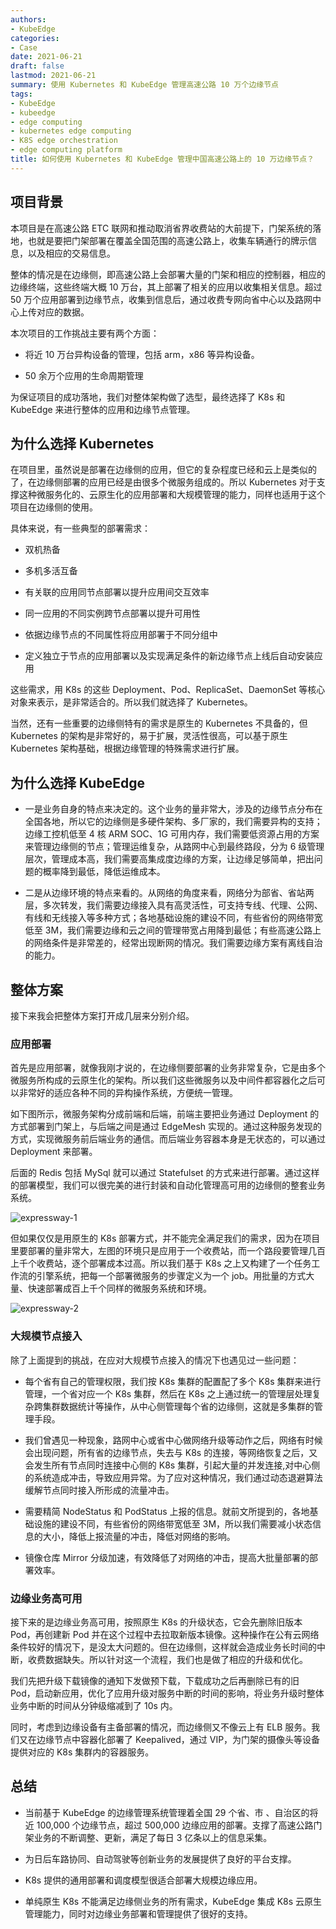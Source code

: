 ```yaml
---
authors:
- KubeEdge
categories:
- Case
date: 2021-06-21
draft: false
lastmod: 2021-06-21
summary: 使用 Kubernetes 和 KubeEdge 管理高速公路 10 万个边缘节点
tags:
- KubeEdge
- kubeedge
- edge computing
- kubernetes edge computing
- K8S edge orchestration
- edge computing platform
title: 如何使用 Kubernetes 和 KubeEdge 管理中国高速公路上的 10 万边缘节点？
---
```

## 项目背景

本项目是在高速公路 ETC 联网和推动取消省界收费站的大前提下，门架系统的落地，也就是要把门架部署在覆盖全国范围的高速公路上，收集车辆通行的牌示信息，以及相应的交易信息。

整体的情况是在边缘侧，即高速公路上会部署大量的门架和相应的控制器，相应的边缘终端，这些终端大概 10 万台，其上部署了相关的应用以收集相关信息。超过 50 万个应用部署到边缘节点，收集到信息后，通过收费专网向省中心以及路网中心上传对应的数据。

本次项目的工作挑战主要有两个方面：

- 将近 10 万台异构设备的管理，包括 arm，x86 等异构设备。

- 50 余万个应用的生命周期管理

为保证项目的成功落地，我们对整体架构做了选型，最终选择了 K8s 和 KubeEdge 来进行整体的应用和边缘节点管理。

## 为什么选择 Kubernetes

在项目里，虽然说是部署在边缘侧的应用，但它的复杂程度已经和云上是类似的了，在边缘侧部署的应用已经是由很多个微服务组成的。所以 Kubernetes 对于支撑这种微服务化的、云原生化的应用部署和大规模管理的能力，同样也适用于这个项目在边缘侧的使用。

具体来说，有一些典型的部署需求：

- 双机热备

- 多机多活互备

- 有关联的应用同节点部署以提升应用间交互效率

- 同一应用的不同实例跨节点部署以提升可用性

- 依据边缘节点的不同属性将应用部署于不同分组中

- 定义独立于节点的应用部署以及实现满足条件的新边缘节点上线后自动安装应用

这些需求，用 K8s 的这些 Deployment、Pod、ReplicaSet、DaemonSet 等核心对象来表示，是非常适合的。所以我们就选择了 Kubernetes。

当然，还有一些重要的边缘侧特有的需求是原生的 Kubernetes 不具备的，但 Kubernetes 的架构是非常好的，易于扩展，灵活性很高，可以基于原生 Kubernetes 架构基础，根据边缘管理的特殊需求进行扩展。

## 为什么选择 KubeEdge

- 一是业务自身的特点来决定的。这个业务的量非常大，涉及的边缘节点分布在全国各地，所以它的边缘侧是多硬件架构、多厂家的，我们需要异构的支持； 边缘工控机低至 4 核 ARM SOC、1G 可用内存，我们需要低资源占用的方案来管理边缘侧的节点；管理运维复杂，从路网中心到最终路段，分为 6 级管理层次，管理成本高，我们需要高集成度边缘的方案，让边缘足够简单，把出问题的概率降到最低，降低运维成本。

- 二是从边缘环境的特点来看的。从网络的角度来看，网络分为部省、省站两层，多次转发，我们需要边缘接入具有高灵活性，可支持专线、代理、公网、有线和无线接入等多种方式；各地基础设施的建设不同，有些省份的网络带宽低至 3M，我们需要边缘和云之间的管理带宽占用降到最低；有些高速公路上的网络条件是非常差的，经常出现断网的情况。我们需要边缘方案有离线自治的能力。

## 整体方案

接下来我会把整体方案打开成几层来分别介绍。

### 应用部署

首先是应用部署，就像我刚才说的，在边缘侧要部署的业务非常复杂，它是由多个微服务所构成的云原生化的架构。所以我们这些微服务以及中间件都容器化之后可以非常好的适应各种不同的异构操作系统，方便统一管理。

如下图所示，微服务架构分成前端和后端，前端主要把业务通过 Deployment 的方式部署到门架上，与后端之间是通过 EdgeMesh 实现的。通过这种服务发现的方式，实现微服务前后端业务的通信。而后端业务容器本身是无状态的，可以通过 Deployment 来部署。

后面的 Redis 包括 MySql 就可以通过 Statefulset 的方式来进行部署。通过这样的部署模型，我们可以很完美的进行封装和自动化管理高可用的边缘侧的整套业务系统。

![expressway-1](images/expressway-1.jpg)

但如果仅仅是用原生的 K8s 部署方式，并不能完全满足我们的需求，因为在项目里要部署的量非常大，左图的环境只是应用于一个收费站，而一个路段要管理几百上千个收费站，逐个部署成本过高。所以我们基于 K8s 之上又构建了一个任务工作流的引擎系统，把每一个部署微服务的步骤定义为一个 job。用批量的方式大量、快速部署成百上千个同样的微服务系统和环境。

![expressway-2](images/expressway-2.jpg)

### 大规模节点接入

除了上面提到的挑战，在应对大规模节点接入的情况下也遇见过一些问题：

- 每个省有自己的管理权限，我们按 K8s 集群的配置配了多个 K8s 集群来进行管理，一个省对应一个 K8s 集群，然后在 K8s 之上通过统一的管理层处理复杂跨集群数据统计等操作，从中心侧管理每个省的边缘侧，这就是多集群的管理手段。

- 我们曾遇见一种现象，路网中心或省中心做网络升级等动作之后，网络有时候会出现问题，所有省的边缘节点，失去与 K8s 的连接，等网络恢复之后，又会发生所有节点同时连接中心侧的 K8s 集群，引起大量的并发连接,对中心侧的系统造成冲击，导致应用异常。为了应对这种情况，我们通过动态退避算法缓解节点同时接入所形成的流量冲击。

- 需要精简 NodeStatus 和 PodStatus 上报的信息。就前文所提到的，各地基础设施的建设不同，有些省份的网络带宽低至 3M，所以我们需要减小状态信息的大小，降低上报流量的冲击，降低对网络的影响。

- 镜像仓库 Mirror 分级加速，有效降低了对网络的冲击，提高大批量部署的部署效率。

### 边缘业务高可用

接下来的是边缘业务高可用，按照原生 K8s 的升级状态，它会先删除旧版本 Pod，再创建新 Pod 并在这个过程中去拉取新版本镜像。这种操作在公有云网络条件较好的情况下，是没太大问题的。但在边缘侧，这样就会造成业务长时间的中断，收费数据缺失。所以针对这一个流程，我们也是做了相应的升级和优化。

我们先把升级下载镜像的通知下发做预下载，下载成功之后再删除已有的旧 Pod，启动新应用，优化了应用升级对服务中断的时间的影响，将业务升级时整体业务中断的时间从分钟级缩减到了 10s 内。

同时，考虑到边缘设备有主备部署的情况，而边缘侧又不像云上有 ELB 服务。我们又在边缘节点中容器化部署了 Keepalived，通过 VIP，为门架的摄像头等设备提供对应的 K8s 集群内的容器服务。

## 总结

- 当前基于 KubeEdge 的边缘管理系统管理着全国 29 个省、市 、自治区的将近 100,000 个边缘节点，超过 500,000 边缘应用的部署。支撑了高速公路门架业务的不断调整、更新，满足了每日 3 亿条以上的信息采集。

- 为日后车路协同、自动驾驶等创新业务的发展提供了良好的平台支撑。

- K8s 提供的通用部署和调度模型很适合部署大规模边缘应用。

- 单纯原生 K8s 不能满足边缘侧业务的所有需求，KubeEdge 集成 K8s 云原生管理能力，同时对边缘业务部署和管理提供了很好的支持。